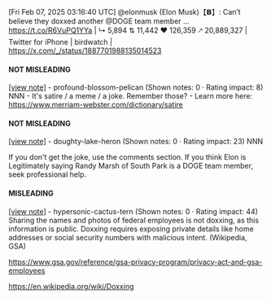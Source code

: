 [Fri Feb 07, 2025 03:16:40 UTC] @elonmusk (Elon Musk)【𝗕】: Can’t believe they doxxed another @DOGE team member …  https://t.co/R6VuPQ1YYa | ↳ 5,894 ⇅ 11,442 ♥ 126,359 🡕 20,889,327 | Twitter for iPhone | birdwatch | https://x.com/_/status/1887701988135014523

#### NOT MISLEADING

[[view note]](https://x.com/i/birdwatch/n/1887853751249109128) - profound-blossom-pelican (Shown notes: 0 · Rating impact: 8)
NNN - It's satire / a meme / a joke. Remember those? - Learn more here: https://www.merriam-webster.com/dictionary/satire

#### NOT MISLEADING

[[view note]](https://x.com/i/birdwatch/n/1887844860004057371) - doughty-lake-heron (Shown notes: 0 · Rating impact: 23)
NNN

If you don't get the joke, use the comments section. If you think Elon is Legitimately saying Randy Marsh of South Park is a DOGE team member, seek professional help.  

#### MISLEADING

[[view note]](https://x.com/i/birdwatch/n/1887842173367771528) - hypersonic-cactus-tern (Shown notes: 0 · Rating impact: 44)
Sharing the names and photos of federal employees is not doxxing, as this information is public. Doxxing requires exposing private details like home addresses or social security numbers with malicious intent. (Wikipedia, GSA)

https://www.gsa.gov/reference/gsa-privacy-program/privacy-act-and-gsa-employees

https://en.wikipedia.org/wiki/Doxxing
